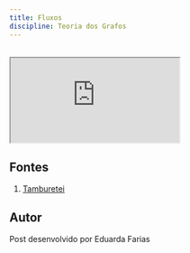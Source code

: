 ```yaml
---
title: Fluxos
discipline: Teoria dos Grafos
---
```


<br>

<iframe src="https://drive.google.com/file/d/1Ryy2E8_VuLlZXsByECAFNiJZHPwlJuR6/preview"
allow="autoplay"></iframe>

## Fontes 

1. <a href= "https://github.com/OpenDevUFCG/Tamburetei" target="_blank"> Tamburetei </a>

## Autor 

Post desenvolvido por Eduarda Farias